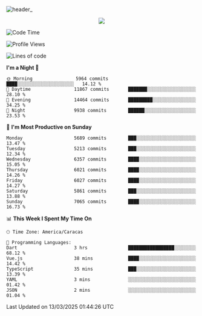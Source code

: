 ![header_](https://github.com/user-attachments/assets/4010d822-ccdc-4198-b608-18c773338d18)


<p align="center">
  <a href="http://www.github.com/thevacs">
    <img src="https://github-readme-streak-stats.herokuapp.com/?user=thevacs&stroke=ffffff&background=1c1917&ring=0891b2&fire=0891b2&currStreakNum=ffffff&currStreakLabel=0891b2&sideNums=ffffff&sideLabels=ffffff&dates=ffffff&hide_border=true" />
  </a>
</p>

<!--START_SECTION:waka-->
![Code Time](http://img.shields.io/badge/Code%20Time-3%2C350%20hrs%204%20mins-blue)

![Profile Views](http://img.shields.io/badge/Profile%20Views-0-blue)

![Lines of code](https://img.shields.io/badge/From%20Hello%20World%20I%27ve%20Written-5.2%20million%20lines%20of%20code-blue)

**I'm a Night 🦉** 

```text
🌞 Morning                5964 commits        ████░░░░░░░░░░░░░░░░░░░░░   14.12 % 
🌆 Daytime                11867 commits       ███████░░░░░░░░░░░░░░░░░░   28.10 % 
🌃 Evening                14464 commits       █████████░░░░░░░░░░░░░░░░   34.25 % 
🌙 Night                  9938 commits        ██████░░░░░░░░░░░░░░░░░░░   23.53 % 
```
📅 **I'm Most Productive on Sunday** 

```text
Monday                   5689 commits        ███░░░░░░░░░░░░░░░░░░░░░░   13.47 % 
Tuesday                  5213 commits        ███░░░░░░░░░░░░░░░░░░░░░░   12.34 % 
Wednesday                6357 commits        ████░░░░░░░░░░░░░░░░░░░░░   15.05 % 
Thursday                 6021 commits        ████░░░░░░░░░░░░░░░░░░░░░   14.26 % 
Friday                   6027 commits        ████░░░░░░░░░░░░░░░░░░░░░   14.27 % 
Saturday                 5861 commits        ███░░░░░░░░░░░░░░░░░░░░░░   13.88 % 
Sunday                   7065 commits        ████░░░░░░░░░░░░░░░░░░░░░   16.73 % 
```


📊 **This Week I Spent My Time On** 

```text
🕑︎ Time Zone: America/Caracas

💬 Programming Languages: 
Dart                     3 hrs               █████████████████░░░░░░░░   68.12 % 
Vue.js                   38 mins             ████░░░░░░░░░░░░░░░░░░░░░   14.42 % 
TypeScript               35 mins             ███░░░░░░░░░░░░░░░░░░░░░░   13.39 % 
YAML                     3 mins              ░░░░░░░░░░░░░░░░░░░░░░░░░   01.42 % 
JSON                     2 mins              ░░░░░░░░░░░░░░░░░░░░░░░░░   01.04 % 
```


 Last Updated on 13/03/2025 01:44:26 UTC
<!--END_SECTION:waka-->
